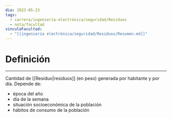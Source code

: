 ```yaml
---
dia: 2023-05-23
tags:
  - carrera/ingeniería-electrónica/seguridad/Residuos
  - nota/facultad
vinculoFacultad:
  - "[[ingeniería electrónica/seguridad/Residuos/Resumen.md]]"
---
```

# Definición
---
Cantidad de [[Residuo|residuos]] (en peso) generada por habitante y por día. Depende de:
* época del año
* día de la semana
* situación socioeconómica de la población
* hábitos de consumo de la población